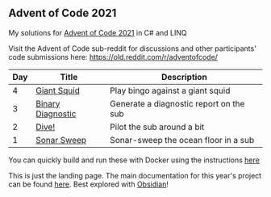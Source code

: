 ## Advent of Code 2021

My solutions for [Advent of Code 2021](http://adventofcode.com/2021) in C# and LINQ

Visit the Advent of Code sub-reddit for discussions and other participants' code submissions here: https://old.reddit.com/r/adventofcode/

| Day | Title                                                            | Description                             |
| --- | ---------------------------------------------------------------- | --------------------------------------- |
| 4   | [Giant Squid](./AdventOfCode/AdventOfCode.CSharp/Day04.cs)       | Play bingo against a giant squid        |
| 3   | [Binary Diagnostic](./AdventOfCode/AdventOfCode.CSharp/Day03.cs) | Generate a diagnostic report on the sub |
| 2   | [Dive!](./AdventOfCode/AdventOfCode.CSharp/Day02.cs)             | Pilot the sub around a bit              |
| 1   | [Sonar Sweep](./AdventOfCode/AdventOfCode.CSharp/Day01.cs)       | Sonar-sweep the ocean floor in a sub    |

You can quickly build and run these with Docker using the instructions [here](Docs/Docker.md)

This is just the landing page.  The main documentation for this year's project can be found [here](Docs/Home.md). Best explored with [Obsidian](https://obsidian.md/)!
